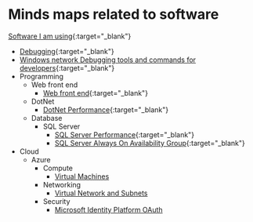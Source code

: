 # Minds maps related to software
[Software I am using](https://www.plantuml.com/plantuml/proxy?fmt=svg&cache=no&src=https://raw.githubusercontent.com/mind-maps/software/master/software-tools/tools.puml){:target="_blank"}
- [Debugging](https://www.plantuml.com/plantuml/proxy?fmt=svg&cache=no&src=https://raw.githubusercontent.com/mind-maps/software/master/debugging/before-debugging-others-problem.puml){:target="_blank"}
- [Windows network Debugging tools and commands for developers](http://www.plantuml.com/plantuml/proxy?fmt=svg&cache=no&src=https://raw.githubusercontent.com/mind-maps/software/master/debugging/windows-network-debugging.puml){:target="_blank"}
 - Programming
   - Web front end
     - [Web front end](https://www.plantuml.com/plantuml/proxy?fmt=svg&cache=no&src=https://raw.githubusercontent.com/mind-maps/software/master/programming/web-front-end/tools-tech.puml){:target="_blank"}
   - DotNet
     - [DotNet Performance](https://www.plantuml.com/plantuml/proxy?fmt=svg&cache=no&src=https://raw.githubusercontent.com/mind-maps/software/master/programming/dot-net/dotnet-web-performance.puml){:target="_blank"}
   - Database
     - SQL Server
       - [SQL Server Performance](https://www.plantuml.com/plantuml/proxy?fmt=svg&cache=no&src=https://raw.githubusercontent.com/mind-maps/software/master/programming/database/sql-server/sql-server-performance.puml){:target="_blank"}
       - [SQL Server Always On Availability Group](https://www.plantuml.com/plantuml/proxy?fmt=svg&cache=no&src=https://raw.githubusercontent.com/mind-maps/software/master/programming/database/sql-server/always-on-availability-groups.puml){:target="_blank"}
- Cloud
  - Azure
    - Compute
      - [Virtual Machines](https://www.plantuml.com/plantuml/proxy?fmt=svg&cache=no&src=https://raw.githubusercontent.com/mind-maps/software/master/cloud/Azure/compute/vm.puml)
    - Networking
      - [Virtual Network and Subnets](https://www.plantuml.com/plantuml/proxy?fmt=svg&cache=no&src=https://raw.githubusercontent.com/mind-maps/software/master/cloud/Azure/networking/vnet.puml)
    - Security
      - [Microsoft Identity Platform OAuth](https://www.plantuml.com/plantuml/proxy?fmt=svg&cache=no&src=https://raw.githubusercontent.com/mind-maps/software/master/cloud/Azure/microsoft-identity-platform-oauth.puml)
